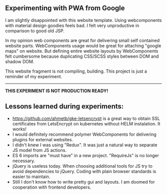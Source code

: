 Experimenting with PWA from Google
---
I am slightly disappointed with this website template. Using webcomponents with material design goodies feels bad.
I felt very unproductive in comparison to good old JSP.

In my opinion web components are great for delivering small self contained website parts. 
WebComponents usage would be great for attaching "google maps" on website.
But defining entire website layouts by WebComponents felt cumbersome because duplicating CSS/SCSS styles between DOM and shadow DOM.

This website fragment is not compiling, building. This project is just a reminder of my experiment.

---
**THIS EXPERIMENT IS NOT PRODUCTION READY!**

Lessons learned during experiments:
---
* https://github.com/ahmetb/gke-letsencrypt is a great way to obtain SSL certificates from LetsEncrypt on kubernetes without HELM instalation. It works!
* I would definitely recommend polymer WebComponents for delivering plugins for external websites.
* I didn't knew I was using "Redux". It was just a natural way to separate JS model from JS actions.
* ES 6 imports are "must have" in a new project. "RequireJs" is no longer necessary.
* jQuery is useless today. When choosing additional tools for JS try to avoid dependencies to jQuery. Coding with plain browser standards is easier to maintain.
* Still I don't know how to write pretty gui and layouts. I am doomed for cooperation with frontend developers.
